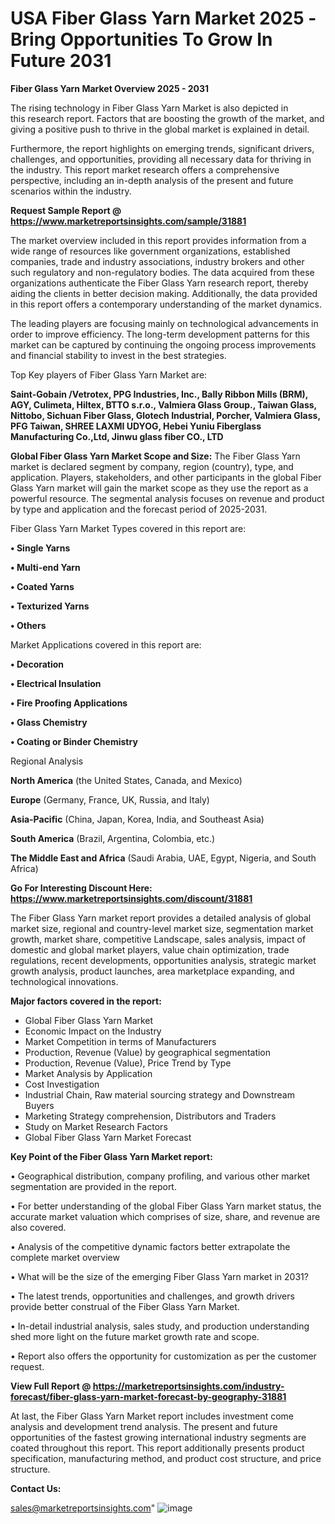  # USA Fiber Glass Yarn Market 2025 -Bring Opportunities To Grow In Future 2031

<Strong> Fiber Glass Yarn Market Overview 2025 - 2031</strong>

The rising technology in Fiber Glass Yarn Market is also depicted in this research report. Factors that are boosting the growth of the market, and giving a positive push to thrive in the global market is explained in detail.

Furthermore, the report highlights on emerging trends, significant drivers, challenges, and opportunities, providing all necessary data for thriving in the industry. This report market research offers a comprehensive perspective, including an in-depth analysis of the present and future scenarios within the industry.

<strong>Request Sample Report @ <a href=https://www.marketreportsinsights.com/sample/31881>https://www.marketreportsinsights.com/sample/31881</a></strong>

The market overview included in this report provides information from a wide range of resources like government organizations, established companies, trade and industry associations, industry brokers and other such regulatory and non-regulatory bodies. The data acquired from these organizations authenticate the Fiber Glass Yarn research report, thereby aiding the clients in better decision making. Additionally, the data provided in this report offers a contemporary understanding of the market dynamics.

The leading players are focusing mainly on technological advancements in order to improve efficiency. The long-term development patterns for this market can be captured by continuing the ongoing process improvements and financial stability to invest in the best strategies.

Top Key players of Fiber Glass Yarn Market are:

<strong>Saint-Gobain /Vetrotex, PPG Industries, Inc., Bally Ribbon Mills (BRM), AGY, Culimeta, Hiltex, BTTO s.r.o., Valmiera Glass Group., Taiwan Glass, Nittobo, Sichuan Fiber Glass, Glotech Industrial, Porcher, Valmiera Glass, PFG Taiwan, SHREE LAXMI UDYOG, Hebei Yuniu Fiberglass Manufacturing Co.,Ltd, Jinwu glass fiber CO., LTD</strong>

<strong><b>Global Fiber Glass Yarn Market Scope and Size:</b></strong>
The Fiber Glass Yarn market is declared segment by company, region (country), type, and application. Players, stakeholders, and other participants in the global Fiber Glass Yarn market will gain the market scope as they use the report as a powerful resource. The segmental analysis focuses on revenue and product by type and application and the forecast period of 2025-2031.

Fiber Glass Yarn Market Types covered in this report are:

<strong>• Single Yarns

• Multi-end Yarn

• Coated Yarns

• Texturized Yarns

• Others</strong>

Market Applications covered in this report are:

<strong>• Decoration

• Electrical Insulation

• Fire Proofing Applications

• Glass Chemistry

• Coating or Binder Chemistry</strong> 

Regional Analysis

<strong>North America</strong> (the United States, Canada, and Mexico)

<strong>Europe</strong> (Germany, France, UK, Russia, and Italy)

<strong>Asia-Pacific</strong> (China, Japan, Korea, India, and Southeast Asia)

<strong>South America</strong> (Brazil, Argentina, Colombia, etc.)

<strong>The Middle East and Africa</strong> (Saudi Arabia, UAE, Egypt, Nigeria, and South Africa)

<strong>Go For Interesting Discount Here: <a href=https://www.marketreportsinsights.com/discount/31881>https://www.marketreportsinsights.com/discount/31881</a></strong>

The Fiber Glass Yarn market report provides a detailed analysis of global market size, regional and country-level market size, segmentation market growth, market share, competitive Landscape, sales analysis, impact of domestic and global market players, value chain optimization, trade regulations, recent developments, opportunities analysis, strategic market growth analysis, product launches, area marketplace expanding, and technological innovations.

<strong><b>Major factors covered in the report:</b></strong>
<ul>
  <li>Global Fiber Glass Yarn Market </li>
  <li>Economic Impact on the Industry</li>
  <li>Market Competition in terms of Manufacturers</li>
  <li>Production, Revenue (Value) by geographical segmentation</li>
  <li>Production, Revenue (Value), Price Trend by Type</li>
  <li>Market Analysis by Application</li>
  <li>Cost Investigation</li>
  <li>Industrial Chain, Raw material sourcing strategy and Downstream Buyers</li>
  <li>Marketing Strategy comprehension, Distributors and Traders</li>
  <li>Study on Market Research Factors</li>
  <li>Global Fiber Glass Yarn Market Forecast</li>
</ul>

<strong><b>Key Point of the Fiber Glass Yarn Market report:</b></strong>

• Geographical distribution, company profiling, and various other market segmentation are provided in the report.

• For better understanding of the global Fiber Glass Yarn market status, the accurate market valuation which comprises of size, share, and revenue are also covered.

• Analysis of the competitive dynamic factors better extrapolate the complete market overview

• What will be the size of the emerging Fiber Glass Yarn market in 2031?

• The latest trends, opportunities and challenges, and growth drivers provide better construal of the Fiber Glass Yarn Market.

• In-detail industrial analysis, sales study, and production understanding shed more light on the future market growth rate and scope.

• Report also offers the opportunity for customization as per the customer request.

<strong><b>View Full Report @ <a href=https://marketreportsinsights.com/industry-forecast/fiber-glass-yarn-market-forecast-by-geography-31881>https://marketreportsinsights.com/industry-forecast/fiber-glass-yarn-market-forecast-by-geography-31881</a></b></strong>


At last, the Fiber Glass Yarn Market report includes investment come analysis and development trend analysis. The present and future opportunities of the fastest growing international industry segments are coated throughout this report. This report additionally presents product specification, manufacturing method, and product cost structure, and price structure.

<strong>Contact Us:</strong>

sales@marketreportsinsights.com"
![image](https://github.com/user-attachments/assets/06ad21f7-273e-48b6-bf2a-47d833fae864)
